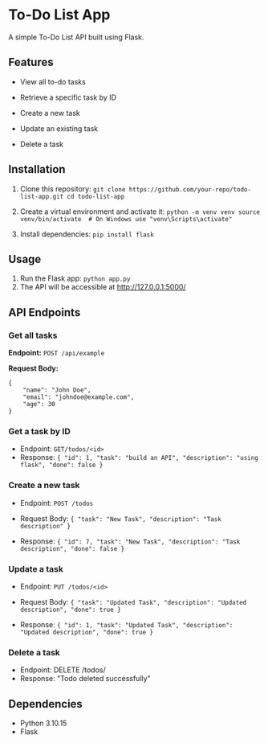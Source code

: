 # To-Do List App
A simple To-Do List API built using Flask.

## Features

* View all to-do tasks

* Retrieve a specific task by ID

* Create a new task

* Update an existing task

* Delete a task

## Installation 

1. Clone this repository:
`git clone https://github.com/your-repo/todo-list-app.git
cd todo-list-app`

2. Create a virtual environment and activate it:
`python -m venv venv
source venv/bin/activate  # On Windows use "venv\Scripts\activate"`

3. Install dependencies:
`pip install flask`

## Usage
1. Run the Flask app:
`python app.py`
3. The API will be accessible at http://127.0.0.1:5000/

## API Endpoints
### Get all tasks

**Endpoint:** `POST /api/example`

**Request Body:**
```
{
    "name": "John Doe",
    "email": "johndoe@example.com",
    "age": 30
}
```

### Get a task by ID

* Endpoint: `GET/todos/<id>`
* Response:
`{
  "id": 1,
  "task": "build an API",
  "description": "using flask",
  "done": false
}`

### Create a new task

* Endpoint: `POST /todos`
* Request Body:
`{
  "task": "New Task",
  "description": "Task description"
}`

* Response:
`{
  "id": 7,
  "task": "New Task",
  "description": "Task description",
  "done": false
}`

### Update a task

* Endpoint: `PUT /todos/<id>`
* Request Body:
`{
  "task": "Updated Task",
  "description": "Updated description",
  "done": true
}`

* Response:
`{
  "id": 1,
  "task": "Updated Task",
  "description": "Updated description",
  "done": true
}`

### Delete a task

* Endpoint: DELETE /todos/<id>
* Response: "Todo deleted successfully"


## Dependencies

* Python 3.10.15
* Flask
